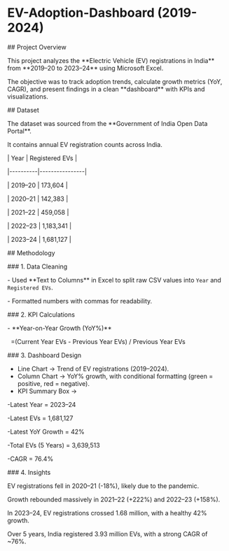# EV-Adoption-Dashboard (2019-2024)



\## Project Overview

This project analyzes the \*\*Electric Vehicle (EV) registrations in India\*\* from \*\*2019–20 to 2023–24\*\* using Microsoft Excel.  

The objective was to track adoption trends, calculate growth metrics (YoY, CAGR), and present findings in a clean \*\*dashboard\*\* with KPIs and visualizations.  





\## Dataset

The dataset was sourced from the \*\*Government of India Open Data Portal\*\*.  

It contains annual EV registration counts across India.  



| Year     | Registered EVs |

|----------|----------------|

| 2019–20  | 173,604        |

| 2020–21  | 142,383        |

| 2021–22  | 459,058        |

| 2022–23  | 1,183,341      |

| 2023–24  | 1,681,127      |





\## Methodology



\### 1. Data Cleaning

\- Used \*\*Text to Columns\*\* in Excel to split raw CSV values into `Year` and `Registered EVs`.  

\- Formatted numbers with commas for readability.  



\### 2. KPI Calculations

\- \*\*Year-on-Year Growth (YoY%)\*\*  

&nbsp; =(Current Year EVs - Previous Year EVs) / Previous Year EVs



\### 3. Dashboard Design

* Line Chart → Trend of EV registrations (2019–2024).
* Column Chart → YoY% growth, with conditional formatting (green = positive, red = negative).
* KPI Summary Box →

\-Latest Year = 2023–24

\-Latest EVs = 1,681,127

\-Latest YoY Growth = 42%

\-Total EVs (5 Years) = 3,639,513

-CAGR = 76.4%



\### 4. Insights



EV registrations fell in 2020–21 (-18%), likely due to the pandemic.



Growth rebounded massively in 2021–22 (+222%) and 2022–23 (+158%).



In 2023–24, EV registrations crossed 1.68 million, with a healthy 42% growth.



Over 5 years, India registered 3.93 million EVs, with a strong CAGR of ~76%.

